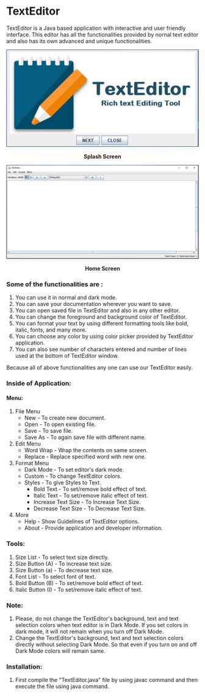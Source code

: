 # TextEditor

TextEditor is a Java based application with interactive and user friendly interface. This editor has all the functionalities provided by nornal text editor and also has its own advanced and unique functionalities.

<div align="center">
  <img alt="Splash_Screen" src="https://github.com/Sanket292001/TextEditor/blob/main/TextEditor_Splash_Screen.PNG">
  <br/>
  <p style=""font-size:12px;"><b>Splash Screen</b></p>
</div>

<div align="center">
  <img alt="Home_Screen" src="https://github.com/Sanket292001/TextEditor/blob/main/TextEditor_Home_Screen.PNG">
  <br/>
  <p style=""font-size:12px;"><b>Home Screen</b></p>
</div>

### Some of the functionalities are :

1. You can use it in normal and dark mode.
1. You can save your documentation wherever you want to save.
1. You can open saved file in TextEditor and also in any other editor.
1. You can change the foreground and background color of TextEditor.
1. You can format your text by using different formatting tools like bold, italic, fonts, and many more.
1. You can choose any color by using color picker provided by TextEditor application.
1. You can also see number of characters entered and number of lines used at the bottom of TextEditor window.

Because all of above functionalities any one can use our TextEditor easily.

### Inside of Application:

#### Menu:

1. File Menu
   - New - To create new document.
   - Open - To open existing file.
   - Save - To save file.
   - Save As - To again save file with different name.
2. Edit Menu
   - Word Wrap - Wrap the contents on same screen.
   - Replace - Replace specified word with new one.
3. Format Menu
   - Dark Mode - To set editor's dark mode.
   - Custom - To change TextEditor colors.
   - Styles - To give Styles to Text.
       - Bold Text - To set/remove bold effect of text.
       - Italic Text - To set/remove italic effect of text.
       - Increase Text Size - To Increase Text Size.
       - Decrease Text Size - To Decrease Text Size.
4. More
   - Help - Show Guidelines of TextEditor options.
   - About - Provide application and developer information.

### Tools:

1. Size List - To select text size directly.
1. Size Button (A) - To increase text size.
1. Size Button (a) - To decrease text size.
1. Font List - To select font of text.
1. Bold Button (B) - To set/remove bold effect of text.
1. Italic Button (I) - To set/remove italic effect of text.

### Note:

1. Please, do not change the TextEditor's background, text and text selection colors when text editor is in Dark Mode.
   If you set colors in dark mode, it will not remain when you turn off Dark Mode.
1. Change the TextEditor's background, text and text selection colors directly without selecting Dark Mode. So that
   even if you turn on and off Dark Mode colors will remain same.

### Installation:

1. First compile the "TextEditor.java" file by using javac command and then execute the file using java command.
